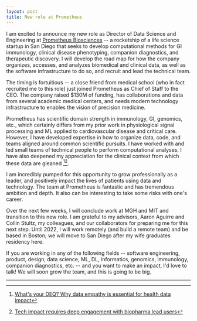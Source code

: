 ```yaml
---
layout: post
title: New role at Prometheus
---
```


I am excited to announce my new role as Director of Data Science and Engineering at [Prometheus Biosciences](https://www.prometheusbiosciences.com) -- a rocketship of a life science startup in San Diego that seeks to develop computational methods for GI immunology, clinical disease phenotyping, companion diagnostics, and therapeutic discovery. I will develop the road map for how the company organizes, accesses, and analyzes biomedical and clinical data, as well as the software infrastructure to do so, and recruit and lead the technical team.

The timing is fortuitious -- a close friend from medical school (who in fact recruited me to this role) just joined Prometheus as Chief of Staff to the CEO. The company raised $130M of funding, has collaborations and data from several academic medical centers, and needs modern technology infrastructure to enables the vision of precision medicine.

Prometheus has scientific domain strength in immunology, GI, genomics, etc., which certainly differs from my prior work in physiological signal processing and ML applied to cardiovascular disease and critical care. However, I have developed expertise in how to organize data, code, and teams aligned around common scientific pursuits. I have worked with and led small teams of technical people to perform computational analyses. I have also deepened my appreciation for the clinical context from which these data are gleaned [^1][^2].

I am incredibly pumped for this opportunity to grow professionally as a leader, and positively impact the lives of patients using data and technology. The team at Prometheus is fantastic and has tremendous ambition and depth. It also can be interesting to take some risks with one's career.

Over the next few weeks, I will conclude work at MGH and MIT and transition to this new role. I am grateful to my advisors, Aaron Aguirre and Collin Stultz, my colleagues, and our collaborators for preparing me for this next step. Until 2022, I will work remotely (and build a remote team) and be based in Boston; we will move to San Diego after my wife graduates residency here.

If you are working in any of the following fields -- software engineering, product, design, data science, ML, DL, informatics, genomics, immunology, companion diagnostics, etc. -- and you want to make an impact, I'd love to talk! We will soon grow the team, and this is going to be big.

---

[^1]: [What's your DEQ? Why data empathy is essential for health data impact](https://timmermanreport.com/2021/01/whats-your-deq-why-data-empathy-is-essential-for-health-data-impact/)  
[^2]: [Tech impact requires deep engagement with biopharma lead users](https://timmermanreport.com/2020/09/tech-impact-requires-deep-engagement-with-biopharma-lead-users/)












































































